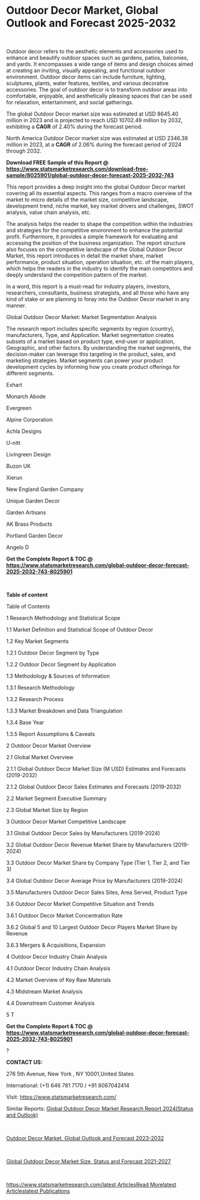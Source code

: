 <h1>Outdoor Decor Market, Global Outlook and Forecast 2025-2032</h1><br/><p>Outdoor decor refers to the aesthetic elements and accessories used to enhance and beautify outdoor spaces such as gardens, patios, balconies, and yards. It encompasses a wide range of items and design choices aimed at creating an inviting, visually appealing, and functional outdoor environment. Outdoor decor items can include furniture, lighting, sculptures, plants, water features, textiles, and various decorative accessories. The goal of outdoor decor is to transform outdoor areas into comfortable, enjoyable, and aesthetically pleasing spaces that can be used for relaxation, entertainment, and social gatherings.</p>
 
 
 
 <p>The global Outdoor Decor market size was estimated at USD 8645.40 million in 2023 and is projected to reach USD 10702.49 million by 2032, exhibiting a <strong>CAGR</strong> of 2.40% during the forecast period.</p>
 
 
 
 <p>North America Outdoor Decor market size was estimated at USD 2346.38 million in 2023, at a <strong>CAGR</strong> of 2.06% during the forecast period of 2024 through 2032.</p>
 
 
 
 <p><strong>Download FREE Sample of this Report @ <a href="https://www.statsmarketresearch.com/download-free-sample/8025901/global-outdoor-decor-forecast-2025-2032-743">https://www.statsmarketresearch.com/download-free-sample/8025901/global-outdoor-decor-forecast-2025-2032-743</a></strong></p>
 
 
 
 <p>This report provides a deep insight into the global Outdoor Decor market covering all its essential aspects. This ranges from a macro overview of the market to micro details of the market size, competitive landscape, development trend, niche market, key market drivers and challenges, SWOT analysis, value chain analysis, etc.</p>
 
 
 
 <p>The analysis helps the reader to shape the competition within the industries and strategies for the competitive environment to enhance the potential profit. Furthermore, it provides a simple framework for evaluating and accessing the position of the business organization. The report structure also focuses on the competitive landscape of the Global Outdoor Decor Market, this report introduces in detail the market share, market performance, product situation, operation situation, etc. of the main players, which helps the readers in the industry to identify the main competitors and deeply understand the competition pattern of the market.</p>
 
 
 
 <p>In a word, this report is a must-read for industry players, investors, researchers, consultants, business strategists, and all those who have any kind of stake or are planning to foray into the Outdoor Decor market in any manner.</p>
 
 
 
 <p>Global Outdoor Decor Market: Market Segmentation Analysis</p>
 
 
 
 <p>The research report includes specific segments by region (country), manufacturers, Type, and Application. Market segmentation creates subsets of a market based on product type, end-user or application, Geographic, and other factors. By understanding the market segments, the decision-maker can leverage this targeting in the product, sales, and marketing strategies. Market segments can power your product development cycles by informing how you create product offerings for different segments.</p>
 
 
 
 <p>Exhart</p>
 
 
 
 <p>Monarch Abode</p>
 
 
 
 <p>Evergreen</p>
 
 
 
 <p>Alpine Corporation</p>
 
 
 
 <p>Achla Designs</p>
 
 
 
 <p>U-nitt</p>
 
 
 
 <p>Livingreen Design</p>
 
 
 
 <p>Buzon UK</p>
 
 
 
 <p>Xierun</p>
 
 
 
 <p>New England Garden Company</p>
 
 
 
 <p>Unique Garden Decor</p>
 
 
 
 <p>Garden Artisans</p>
 
 
 
 <p>AK Brass Products</p>
 
 
 
 <p>Portland Garden Decor</p>
 
 
 
 <p>Angelo D</p>
 
 
 
 <div><b>Get the Complete Report & TOC @ <a href="https://www.statsmarketresearch.com/global-outdoor-decor-forecast-2025-2032-743-8025901">https://www.statsmarketresearch.com/global-outdoor-decor-forecast-2025-2032-743-8025901</a></b></div>
 
 
 
 <p><br />
 
 <b>Table of content</b></p>
 
 
 
 <p>Table of Contents<br />
 
 1 Research Methodology and Statistical Scope<br />
 
 1.1 Market Definition and Statistical Scope of Outdoor Decor<br />
 
 1.2 Key Market Segments<br />
 
 1.2.1 Outdoor Decor Segment by Type<br />
 
 1.2.2 Outdoor Decor Segment by Application<br />
 
 1.3 Methodology & Sources of Information<br />
 
 1.3.1 Research Methodology<br />
 
 1.3.2 Research Process<br />
 
 1.3.3 Market Breakdown and Data Triangulation<br />
 
 1.3.4 Base Year<br />
 
 1.3.5 Report Assumptions & Caveats<br />
 
 2 Outdoor Decor Market Overview<br />
 
 2.1 Global Market Overview<br />
 
 2.1.1 Global Outdoor Decor Market Size (M USD) Estimates and Forecasts (2019-2032)<br />
 
 2.1.2 Global Outdoor Decor Sales Estimates and Forecasts (2019-2032)<br />
 
 2.2 Market Segment Executive Summary<br />
 
 2.3 Global Market Size by Region<br />
 
 3 Outdoor Decor Market Competitive Landscape<br />
 
 3.1 Global Outdoor Decor Sales by Manufacturers (2019-2024)<br />
 
 3.2 Global Outdoor Decor Revenue Market Share by Manufacturers (2019-2024)<br />
 
 3.3 Outdoor Decor Market Share by Company Type (Tier 1, Tier 2, and Tier 3)<br />
 
 3.4 Global Outdoor Decor Average Price by Manufacturers (2019-2024)<br />
 
 3.5 Manufacturers Outdoor Decor Sales Sites, Area Served, Product Type<br />
 
 3.6 Outdoor Decor Market Competitive Situation and Trends<br />
 
 3.6.1 Outdoor Decor Market Concentration Rate<br />
 
 3.6.2 Global 5 and 10 Largest Outdoor Decor Players Market Share by Revenue<br />
 
 3.6.3 Mergers & Acquisitions, Expansion<br />
 
 4 Outdoor Decor Industry Chain Analysis<br />
 
 4.1 Outdoor Decor Industry Chain Analysis<br />
 
 4.2 Market Overview of Key Raw Materials<br />
 
 4.3 Midstream Market Analysis<br />
 
 4.4 Downstream Customer Analysis<br />
 
 5 T</p>
 
 
 
 <div><b>Get the Complete Report & TOC @ <a href="https://www.statsmarketresearch.com/global-outdoor-decor-forecast-2025-2032-743-8025901">https://www.statsmarketresearch.com/global-outdoor-decor-forecast-2025-2032-743-8025901</a></b></div>
 
 
 
 <p>? </p>
 
 
 
 <p><b>CONTACT US:</b><br />
 
 276 5th Avenue, New York , NY 10001,United States<br />
 
 International: (+1) 646 781 7170 / +91 8087042414<br />
 
 Visit: <a href="https://www.statsmarketresearch.com/">https://www.statsmarketresearch.com/</a><br />
 
 Similar Reports: <a href="https://www.statsmarketresearch.com/global-outdoor-decor-forecast-2025-2032-743-8025901">Global Outdoor Decor Market Research Report 2024(Status and Outlook)</a><br />
 
 <br />
 
 <a href="https://www.statsmarketresearch.com/global-outdoor-decor-forecast-2025-2032-743-8025901">Outdoor Decor Market, Global Outlook and Forecast 2023-2032</a><br />
 
 <br />
 
 <a href="https://www.statsmarketresearch.com/global-outdoor-decor-forecast-2025-2032-743-8025901">Global Outdoor Decor Market Size, Status and Forecast 2021-2027</a><br />
 
 <br />
 
 <a href="https://gyeongbokgung.com">https://www.statsmarketresearch.com/</a><a href="https://hallyeomaritime.com">latest Articles</a><a href="https://jingwansa.com">Read More</a><a href="https://nguoiviet.jp/">latest Articles</a><a href="https://www.intelmarketresearch.com/">latest Publications</a></p>